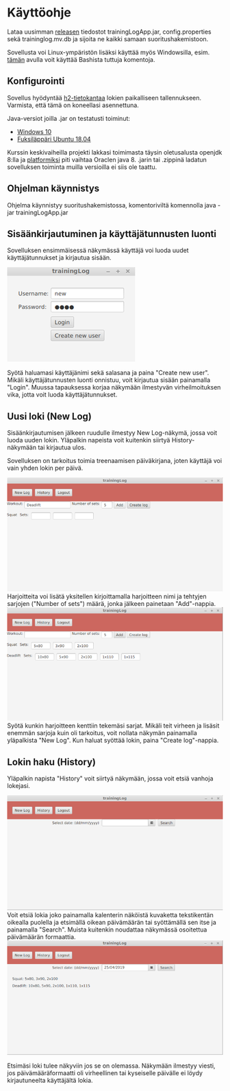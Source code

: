 # Käyttöohje

Lataa uusimman [releasen](https://github.com/ktatu/ohjtekniikka/releases/tag/viikko7) tiedostot trainingLogApp.jar, config.properties sekä traininglog.mv.db ja sijoita ne kaikki samaan suoritushakemistoon.

Sovellusta voi Linux-ympäristön lisäksi käyttää myös Windowsilla, esim. <a href="https://gitforwindows.org/">tämän</a> avulla voit käyttää Bashista tuttuja komentoja.

## Konfigurointi

Sovellus hyödyntää <a href="https://www.h2database.com/html/main.html">h2-tietokantaa</a> lokien paikalliseen tallennukseen. Varmista, että tämä on koneellasi asennettuna.

Java-versiot joilla .jar on testatusti toiminut: 
- <a href="https://github.com/ktatu/ohjtekniikka/blob/master/dokumentaatio/kuvat/kayttoohje-kuvat/windowsjava.png">Windows 10</a>
- <a href="https://github.com/ktatu/ohjtekniikka/blob/master/dokumentaatio/kuvat/kayttoohje-kuvat/ubuntujava1.png">Fuksiläppäri Ubuntu 18.04</a>

Kurssin keskivaiheilla projekti lakkasi toimimasta täysin oletusalusta openjdk 8:lla ja <a href="https://github.com/ktatu/ohjtekniikka/blob/master/dokumentaatio/kuvat/platform.png">platformiksi</a> piti vaihtaa Oraclen java 8. .jarin tai .zippinä ladatun sovelluksen toiminta muilla versioilla ei siis ole taattu.

## Ohjelman käynnistys

Ohjelma käynnistyy suoritushakemistossa, komentoriviltä komennolla java -jar trainingLogApp.jar

## Sisäänkirjautuminen ja käyttäjätunnusten luonti

<p>Sovelluksen ensimmäisessä näkymässä käyttäjä voi luoda uudet käyttäjätunnukset ja kirjautua sisään.</p> 
<img src="https://github.com/ktatu/ohjtekniikka/blob/master/dokumentaatio/kuvat/kayttoohje-kuvat/login-n%C3%A4kym%C3%A42.png">
<p>Syötä haluamasi käyttäjänimi sekä salasana ja paina "Create new user". Mikäli käyttäjätunnusten luonti onnistuu, voit kirjautua sisään painamalla "Login". Muussa tapauksessa korjaa näkymään ilmestyvän virheilmoituksen vika, jotta voit luoda käyttäjätunnukset.</p>

## Uusi loki (New Log)
<p>Sisäänkirjautumisen jälkeen ruudulle ilmestyy New Log-näkymä, jossa voit luoda uuden lokin. Yläpalkin napeista voit kuitenkin siirtyä History-näkymään tai kirjautua ulos.</p>
<p>Sovelluksen on tarkoitus toimia treenaamisen päiväkirjana, joten käyttäjä voi vain yhden lokin per päivä.</p>
<img src="https://github.com/ktatu/ohjtekniikka/blob/master/dokumentaatio/kuvat/kayttoohje-kuvat/newlog1.png">
Harjoitteita voi lisätä yksitellen kirjoittamalla harjoitteen nimi ja tehtyjen sarjojen ("Number of sets") määrä, jonka jälkeen painetaan "Add"-nappia.

<img src="https://github.com/ktatu/ohjtekniikka/blob/master/dokumentaatio/kuvat/kayttoohje-kuvat/newlog2.png">
Syötä kunkin harjoitteen kenttiin tekemäsi sarjat. Mikäli teit virheen ja lisäsit enemmän sarjoja kuin oli tarkoitus, voit nollata näkymän painamalla yläpalkista "New Log". Kun haluat syöttää lokin, paina "Create log"-nappia.
                                                                                                                                 
## Lokin haku (History)
<p>Yläpalkin napista "History" voit siirtyä näkymään, jossa voit etsiä vanhoja lokejasi.</p>
<img src="https://github.com/ktatu/ohjtekniikka/blob/master/dokumentaatio/kuvat/kayttoohje-kuvat/history1.png">
Voit etsiä lokia joko painamalla kalenterin näköistä kuvaketta tekstikentän oikealla puolella ja etsimällä oikean päivämäärän tai syöttämällä sen itse ja painamalla "Search". Muista kuitenkin noudattaa näkymässä osoitettua päivämäärän formaattia.
<br>
<img src="https://github.com/ktatu/ohjtekniikka/blob/master/dokumentaatio/kuvat/kayttoohje-kuvat/history2.png">
<p>Etsimäsi loki tulee näkyviin jos se on olemassa. Näkymään ilmestyy viesti, jos päivämääräformaatti oli virheellinen tai kyseiselle päivälle ei löydy kirjautuneelta käyttäjältä lokia.</p>
